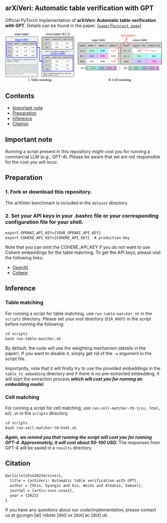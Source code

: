 ## arXiVeri: Automatic table verification with GPT

Official PyTorch implementation of **arXiVeri: Automatic table verification with GPT**. Details can be found in the paper.
[[`paper`](http://arxiv.org/abs/2306.07968)][[`project page`](https://www.robots.ox.ac.uk/~vgg/research/arxiveri/)]

![Alt Text](project_page/assets/autotv_tasks.png)

## Contents
* [Important note](#important-note)
* [Preparation](#preparation)
* [Inference](#inference)
* [Citation](#citation)

## Important note
Running a script present in this repository might cost you for running a commercial LLM (e.g., GPT-4).
Please be aware that we are not responsible for the cost you will incur.

## Preparation
### 1. Fork or download this repository.
The arXiVeri benchmark is included in the `dataset` directory.

### 2. Set your API keys in your .bashrc file or your corresponding configuration file for your shell.
```shell
export OPENAI_API_KEY={YOUR_OPENAI_API_KEY}
export COHERE_API_KEY={COHERE_API_KEY}  # production-key
```
Note that you can omit the COHERE_API_KEY if you do not want to use Cohere embeddings for the table matching.
To get the API keys, please visit the following links:
* [OpenAI](https://openai.com/)
* [Cohere](https://cohere.com/)

## Inference
### Table matching
For running a script for table matching, use `run-table-matcher.sh` in the `scripts` directory.
Please set your root directory (`DIR_ROOT`) in the script before running the following:
```shell
cd scripts
bash run-table-matcher.sh
```

By default, the code will use the weighting mechanism (details in the paper).
If you want to disable it, simply get rid of the `-w` argument in the script file. 

Importantly, note that it will firstly try to use the provided embeddings in the `table_to_embedding` directory and if there is no pre-extracted embedding, it will start the extraction process **_which will cost you for running an embedding model_**.

### Cell matching
For running a script for cell matching, use `run-cell-matcher-t0-{csv, html, md}.sh` in the `scripts` directory.
```shell
cd scripts
bash run-cell-matcher-t0-html.sh
```
**_Again, we remind you that running the script will cost you for running GPT-4.
Approximately, it will cost about 50-100 USD._**
The responses from GPT-4 will be saved in a `results` directory.

## Citation
```
@article{shin2023arxiveri,
  title = {arXiVeri: Automatic table verification with GPT},
  author = {Shin, Gyungin and Xie, Weidi and Albanie, Samuel},
  journal = {arXiv:xxxx.xxxxx},
  year = {2023}
}
```

If you have any questions about our code/implementation, please contact us at gyungin [at] robots [dot] ox [dot] ac [dot] uk.
